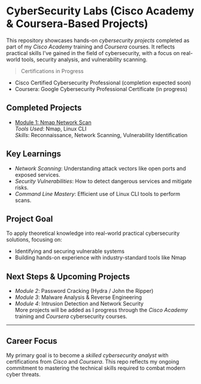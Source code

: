 #  CyberSecurity Labs (Cisco Academy & Coursera-Based Projects)

This repository showcases hands-on *cybersecurity projects* completed as part of my *Cisco Academy* training and *Coursera* courses. It reflects practical skills I’ve gained in the field of cybersecurity, with a focus on real-world tools, security analysis, and vulnerability scanning.

> Certifications in Progress
- Cisco Certified Cybersecurity Professional (completion expected soon)
- Coursera: Google Cybersecurity Professional Certificate (in progress)

## Completed Projects

- [Module 1: Nmap Network Scan](./Module1-Nmap-Network-Scan)  
   *Tools Used*: Nmap, Linux CLI  
   *Skills*: Reconnaissance, Network Scanning, Vulnerability Identification

## Key Learnings
- *Network Scanning*: Understanding attack vectors like open ports and exposed services.
- *Security Vulnerabilities*: How to detect dangerous services and mitigate risks.
- *Command Line Mastery*: Efficient use of Linux CLI tools to perform scans.

## Project Goal
To apply theoretical knowledge into real-world practical cybersecurity solutions, focusing on:
- Identifying and securing vulnerable systems
- Building hands-on experience with industry-standard tools like Nmap

## Next Steps & Upcoming Projects
- *Module 2*: Password Cracking (Hydra / John the Ripper)
- *Module 3*: Malware Analysis & Reverse Engineering
- *Module 4*: Intrusion Detection and Network Security  
More projects will be added as I progress through the *Cisco Academy* training and *Coursera* cybersecurity courses.

---
## Career Focus
My primary goal is to become a *skilled cybersecurity analyst* with certifications from *Cisco* and *Coursera*. This repo reflects my ongoing commitment to mastering the technical skills required to combat modern cyber threats.